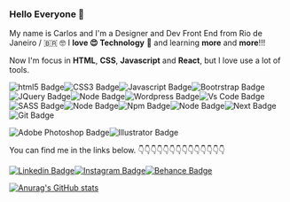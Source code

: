  
### Hello Everyone 👋
My name is Carlos and I'm a Designer and Dev Front End from Rio de Janeiro / :brazil: 🤓
I **love 😍 Technology**  🤖  and learning **more** and  **more**!!!

Now I'm focus in **HTML**, **CSS**, **Javascript** and  **React**, but I love use a lot of tools.

![html5 Badge](https://img.shields.io/badge/HTML5-E34F26?style=for-the-badge&logo=html5&logoColor=white)![CSS3 Badge](https://img.shields.io/badge/CSS3-1572B6?style=for-the-badge&logo=css3&logoColor=white)![Javascript Badge](https://img.shields.io/badge/JavaScript-323330?style=for-the-badge&logo=javascript&logoColor=F7DF1E)![Bootrstrap Badge](https://img.shields.io/badge/Bootstrap-563D7C?style=for-the-badge&logo=bootstrap&logoColor=white)![JQuery Badge](https://img.shields.io/badge/jQuery-0769AD?style=for-the-badge&logo=jquery&logoColor=white)![Node Badge](https://img.shields.io/badge/React-20232A?style=for-the-badge&logo=react&logoColor=61DAFB)![Wordpress Badge](https://img.shields.io/badge/Wordpress-21759B?style=for-the-badge&logo=wordpress&logoColor=white)![Vs Code Badge](https://img.shields.io/badge/Visual_Studio-5C2D91?style=for-the-badge&logo=visual%20studio&logoColor=white)![SASS Badge](https://img.shields.io/badge/Sass-CC6699?style=for-the-badge&logo=sass&logoColor=white)![Node Badge](https://img.shields.io/badge/Node.js-339933?style=for-the-badge&logo=nodedotjs&logoColor=white)![Npm Badge](https://img.shields.io/badge/npm-CB3837?style=for-the-badge&logo=npm&logoColor=white)![Node Badge](https://img.shields.io/badge/Express.js-000000?style=for-the-badge&logo=express&logoColor=white)![Next Badge](https://img.shields.io/badge/next.js-000000?style=for-the-badge&logo=nextdotjs&logoColor=white)![Git Badge](https://img.shields.io/badge/Git-F05032?style=for-the-badge&logo=git&logoColor=white)


![Adobe Photoshop Badge](https://img.shields.io/badge/Adobe%20Photoshop-31A8FF?style=for-the-badge&logo=Adobe%20Photoshop&logoColor=black)![Illustrator Badge](https://img.shields.io/badge/Adobe%20Illustrator-FF9A00?style=for-the-badge&logo=adobe%20illustrator&logoColor=white)

You can find me in the links below.
👇👇👇👇👇👇👇👇👇👇👇👇👇👇

[ ![Linkedin Badge](https://img.shields.io/badge/LinkedIn-0077B5?style=for-the-badge&logo=linkedin&logoColor=white)](https://www.linkedin.com/in/carlos-nani-074390152/)[![Instagram Badge](https://img.shields.io/badge/Instagram-E4405F?style=for-the-badge&logo=instagram&logoColor=white)](https://www.instagram.com/carlosnani80/)[![Behance Badge](https://img.shields.io/badge/-Behance-blue?style=for-the-badge&logo=behance&logoColor=white)](https://www.behance.net/carlosnani/)

[![Anurag's GitHub stats](https://github-readme-stats.vercel.app/api?username=carlosnani)](https://github.com/carlosnani/github-readme-stats)

 

